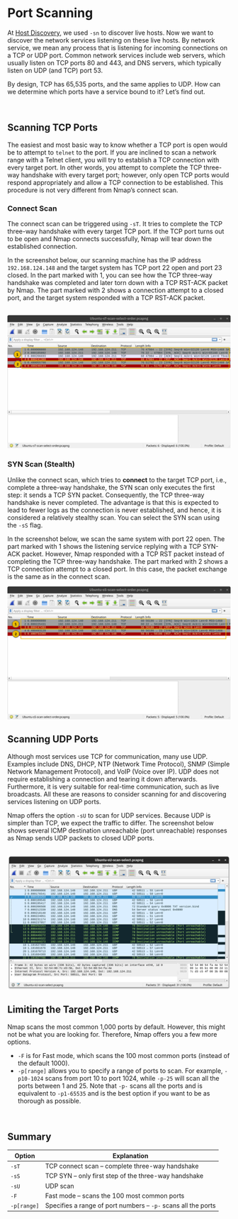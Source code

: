 # Port Scanning

At [Host Discovery](../../Networking/NMaP%20Basics/2.%20Host%20Discovery.md), we used `-sn` to discover live hosts. Now we want to discover the network services listening on these live hosts. By network service, we mean any process that is listening for incoming connections on a TCP or UDP port. Common network services include web servers, which usually listen on TCP ports 80 and 443, and <span style="color: inherit;">DNS</span> servers, which typically listen on <span style="color: inherit;">UDP</span> (and <span style="color: inherit;">TCP</span>) port 53.

By design, TCP has 65,535 ports, and the same applies to <span style="color: inherit;">UDP</span>. How can we determine which ports have a service bound to it? Let’s find out.

&nbsp;

## Scanning TCP Ports

The easiest and most basic way to know whether a <span style="color: inherit;">TCP</span> port is open would be to attempt to `telnet` to the port. If you are inclined to scan a network range with a Telnet client, you will try to establish a <span style="color: inherit;">TCP</span> connection with every target port. In other words, you attempt to complete the <span style="color: inherit;">TCP</span> three-way handshake with every target port; however, only open <span style="color: inherit;">TCP</span> ports would respond appropriately and allow a <span style="color: inherit;">TCP</span> connection to be established. This procedure is not very different from <span style="color: inherit;">Nmap</span>’s connect scan.

### Connect Scan

The connect scan can be triggered using `-sT`. It tries to complete the <span style="color: inherit;">TCP</span> three-way handshake with every target <span style="color: inherit;">TCP</span> port. If the <span style="color: inherit;">TCP</span> port turns out to be open and <span style="color: inherit;">Nmap</span> connects successfully, <span style="color: inherit;">Nmap</span> will tear down the established connection.

In the screenshot below, our scanning machine has the IP address `192.168.124.148` and the target system has <span style="color: inherit;">TCP</span> port 22 open and port 23 closed. In the part marked with 1, you can see how the <span style="color: inherit;">TCP</span> three-way handshake was completed and later torn down with a <span style="color: inherit;">TCP</span> RST-ACK packet by Nmap. The part marked with 2 shows a connection attempt to a closed port, and the target system responded with a <span style="color: inherit;">TCP</span> RST-ACK packet.

&nbsp;![5f04259cf9bf5b57aed2c476-1726206143298.png](../../_resources/5f04259cf9bf5b57aed2c476-1726206143298.png)

### SYN Scan (Stealth)

Unlike the connect scan, which tries to **connect** to the target <span style="color: inherit;">TCP</span> port, i.e., complete a three-way handshake, the SYN scan only executes the first step: it sends a <span style="color: inherit;">TCP</span> SYN packet. Consequently, the <span style="color: inherit;">TCP</span> three-way handshake is never completed. The advantage is that this is expected to lead to fewer logs as the connection is never established, and hence, it is considered a relatively stealthy scan. You can select the SYN scan using the `-sS` flag.

In the screenshot below, we scan the same system with port 22 open. The part marked with 1 shows the listening service replying with a <span style="color: inherit;">TCP</span> SYN-ACK packet. However, Nmap responded with a <span style="color: inherit;">TCP</span> RST packet instead of completing the <span style="color: inherit;">TCP</span> three-way handshake. The part marked with 2 shows a <span style="color: inherit;">TCP</span> connection attempt to a closed port. In this case, the packet exchange is the same as in the connect scan.

![5f04259cf9bf5b57aed2c476-1726206544185.png](../../_resources/5f04259cf9bf5b57aed2c476-1726206544185.png)

## Scanning UDP Ports

Although most services use TCP for communication, many use UDP. Examples include <span style="color: inherit;">DNS</span>, DHCP, NTP (Network Time Protocol), SNMP (Simple Network Management Protocol), and VoIP (Voice over IP). <span style="color: inherit;">UDP</span> does not require establishing a connection and tearing it down afterwards. Furthermore, it is very suitable for real-time communication, such as live broadcasts. All these are reasons to consider scanning for and discovering services listening on <span style="color: inherit;">UDP</span> ports.

<span style="color: inherit;">Nmap</span> offers the option `-sU` to scan for <span style="color: inherit;">UDP</span> services. Because <span style="color: inherit;">UDP</span> is simpler than TCP, we expect the traffic to differ. The screenshot below shows several ICMP destination unreachable (port unreachable) responses as Nmap sends <span style="color: inherit;">UDP</span> packets to closed <span style="color: inherit;">UDP</span> ports.

&nbsp;![5f04259cf9bf5b57aed2c476-1723639719877.png](../../_resources/5f04259cf9bf5b57aed2c476-1723639719877.png)

## Limiting the Target Ports

<span style="color: inherit;">Nmap</span> scans the most common 1,000 ports by default. However, this might not be what you are looking for. Therefore, <span style="color: inherit;">Nmap</span> offers you a few more options.

- `-F` is for Fast mode, which scans the 100 most common ports (instead of the default 1000).
- `-p[range]` allows you to specify a range of ports to scan. For example, `-p10-1024` scans from port 10 to port 1024, while `-p-25` will scan all the ports between 1 and 25. Note that `-p-` scans all the ports and is equivalent to `-p1-65535` and is the best option if you want to be as thorough as possible.

&nbsp;

## Summary

| Option | Explanation |
| --- | --- |
| `-sT` | <span style="color: inherit;">TCP</span> connect scan – complete three-way handshake |
| `-sS` | <span style="color: inherit;">TCP</span> SYN – only first step of the three-way handshake |
| `-sU` | <span style="color: inherit;">UDP</span> scan |
| `-F` | Fast mode – scans the 100 most common ports |
| `-p[range]` | Specifies a range of port numbers – `-p-` scans all the ports |